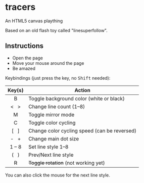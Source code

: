 # tracers
An HTML5 canvas plaything

Based on an old flash toy called "linesuperfollow".

## Instructions
- Open the page
- Move your mouse around the page
- Be amazed

Keybindings (just press the key, no <kbd>Shift</kbd> needed):

| Key(s) | Action | 
| :---: | --- |
| B | Toggle background color (white or black) |
| < &nbsp; > | Change line count (1&ndash;8) |
| M | Toggle mirror mode |
| C | Toggle color cycling |
| \[ &nbsp; ] | Change color cycling speed (can be reversed) |
| - &nbsp; + | Change main dot size |
| 1 &ndash; 8 | Set line style 1&ndash;8 |
| ( &nbsp; ) | Prev/Next line style |
| ~~R~~ | ~~Toggle rotation~~ (not working yet) |

You can also click the mouse for the next line style.
